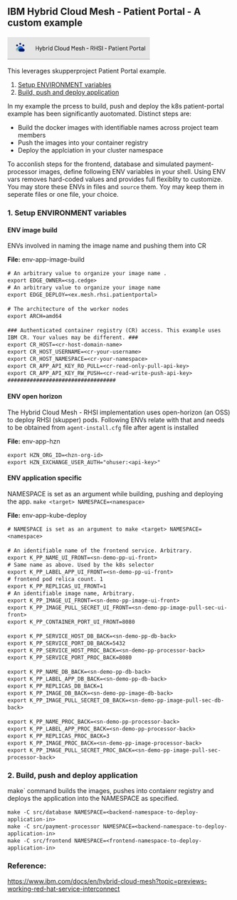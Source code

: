 ## IBM Hybrid Cloud Mesh - Patient Portal - A custom example
<img src=./media/example-mesh-rhsi-patient-portal-banner.png/ width="320">

This leverages skupperproject Patient Portal example. 
1. [Setup ENVIRONMENT variables](#1-setup-environment-variables) 
2. [Build, push and deploy application](#2-build-push-and-deploy-application)

In my example the prcess to build, push and deploy the k8s patient-portal example has been significantly auotomated. Distinct steps are:
- Build the docker images with identifiable names across project team members
- Push the images into your container registry
- Deploy the applciation in your cluster namespace  

To acconlish steps for the frontend, database and simulated payment-processor images, define following ENV variables in your shell. 
Using ENV vars removes hard-coded values and provides full flexiblity to customize. 
You may store these ENVs in files and `source` them. Yoy may keep them in seperate files or one file, your choice.

### 1. Setup ENVIRONMENT variables 
#### ENV image build
ENVs involved in naming the image name and pushing them into CR

**File:** env-app-image-build
```
# An arbitrary value to organize your image name . 
export EDGE_OWNER=<sg.cedge>
# An arbitrary value to organize your image name
export EDGE_DEPLOY=<ex.mesh.rhsi.patientportal>

# The architecture of the worker nodes
export ARCH=amd64

### Authenticated container registry (CR) access. This example uses IBM CR. Your values may be different. ###
export CR_HOST=<cr-host-domain-name>
export CR_HOST_USERNAME=<cr-your-username>
export CR_HOST_NAMESPACE=<cr-your-namespace>
export CR_APP_API_KEY_RO_PULL=<cr-read-only-pull-api-key>
export CR_APP_API_KEY_RW_PUSH=<cr-read-write-push-api-key>
##################################
```
#### ENV open horizon
The Hybrid Cloud Mesh - RHSI implementation uses open-horizon (an OSS) to deploy RHSI (skupper) pods. Following ENVs relate with that and needs to be obtained from `agent-install.cfg` file after agent is installed

**File:** env-app-hzn
```
export HZN_ORG_ID=<hzn-org-id>
export HZN_EXCHANGE_USER_AUTH="ohuser:<api-key>"
```
#### ENV application specific
NAMESPACE is set as an argument while building, pushing and deploying the app. `make <target> NAMESPACE=<namespace>`

**File:** env-app-kube-deploy
```
# NAMESPACE is set as an argument to make <target> NAMESPACE=<namespace>

# An identifiable name of the frontend service. Arbitrary.
export K_PP_NAME_UI_FRONT=<sn-demo-pp-ui-front>
# Same name as above. Used by the k8s selector
export K_PP_LABEL_APP_UI_FRONT=<sn-demo-pp-ui-front>
# frontend pod relica count. 1
export K_PP_REPLICAS_UI_FRONT=1
# An identifiable image name, Arbitrary.
export K_PP_IMAGE_UI_FRONT=<sn-demo-pp-image-ui-front>
export K_PP_IMAGE_PULL_SECRET_UI_FRONT=<sn-demo-pp-image-pull-sec-ui-front>
export K_PP_CONTAINER_PORT_UI_FRONT=8080

export K_PP_SERVICE_HOST_DB_BACK=<sn-demo-pp-db-back>
export K_PP_SERVICE_PORT_DB_BACK=5432
export K_PP_SERVICE_HOST_PROC_BACK=<sn-demo-pp-processor-back>
export K_PP_SERVICE_PORT_PROC_BACK=8080

export K_PP_NAME_DB_BACK=<sn-demo-pp-db-back>
export K_PP_LABEL_APP_DB_BACK=<sn-demo-pp-db-back>
export K_PP_REPLICAS_DB_BACK=1
export K_PP_IMAGE_DB_BACK=<sn-demo-pp-image-db-back>
export K_PP_IMAGE_PULL_SECRET_DB_BACK=<sn-demo-pp-image-pull-sec-db-back>

export K_PP_NAME_PROC_BACK=<sn-demo-pp-processor-back>
export K_PP_LABEL_APP_PROC_BACK=<sn-demo-pp-processor-back>
export K_PP_REPLICAS_PROC_BACK=3
export K_PP_IMAGE_PROC_BACK=<sn-demo-pp-image-processor-back>
export K_PP_IMAGE_PULL_SECRET_PROC_BACK=<sn-demo-pp-image-pull-sec-processor-back>

```
### 2. Build, push and deploy application 
make` command builds the images, pushes into contaienr registry and deploys the application into the NAMESPACE as specified.
```
make -C src/database NAMESPACE=<backend-namespace-to-deploy-application-in>
make -C src/payment-processor NAMESPACE=<backend-namespace-to-deploy-application-in>
make -C src/frontend NAMESPACE=<frontend-namespace-to-deploy-application-in>
```

### Reference:
https://www.ibm.com/docs/en/hybrid-cloud-mesh?topic=previews-working-red-hat-service-interconnect

